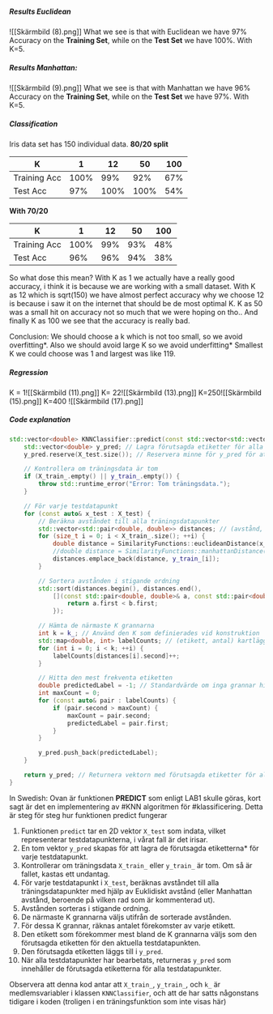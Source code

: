 ##### Results Euclidean
![[Skärmbild (8).png]]
What we see is that with Euclidean we have 97% Accuracy on the **Training Set**, while on the **Test Set** we have 100%. With K=5.
##### Results Manhattan:
![[Skärmbild (9).png]] 
What we see is that with Manhattan we have 96% Accuracy on the **Training Set**, while on the **Test Set** we have 97%. With K=5.



##### Classification
Iris data set has 150 individual data. 
**80/20 split**

| K          | 1   | 12 | 50  | 100 |
| ------------ | --- | --------- | --- | --- |
| Training Acc |   100%  |    99%       |  92%   |  67%   |
| Test Acc             |  97%   |     100%      |   100%  |  54%   |

**With 70/20** 

| K          | 1   | 12 | 50  | 100 |
| ------------ | --- | --------- | --- | --- |
| Training Acc |    100% |       99%    |    93% |   48%  |
| Test Acc             | 96%    |     96%      |   94% | 38%     |

So what dose this mean? With K as 1 we actually have a really good accuracy, i think it is because we are working with a small dataset. 
With K as 12 which is sqrt(150) we have almost perfect accuracy why we choose 12 is because i saw it on the internet that should be de most optimal K. 
K as 50 was a small hit on accuracy not so much that we were hoping on tho..
And finally K as 100 we see that the accuracy is really bad. 

Conclusion: We should choose a k which is not too small, so we avoid overfitting*. Also we should avoid large K so we avoid underfitting* 
Smallest K we could choose was 1 and largest was like 119.


##### Regression

K = 1![[Skärmbild (11).png]]
K= 22![[Skärmbild (13).png]]
K=250![[Skärmbild (15).png]]
K=400
![[Skärmbild (17).png]]

##### Code explanation
```cpp
std::vector<double> KNNClassifier::predict(const std::vector<std::vector<double>>& X_test) const {
    std::vector<double> y_pred; // Lagra förutsagda etiketter för alla testdatapunkter
    y_pred.reserve(X_test.size()); // Reservera minne för y_pred för att undvika frekvent omallokering

    // Kontrollera om träningsdata är tom
    if (X_train_.empty() || y_train_.empty()) {
        throw std::runtime_error("Error: Tom träningsdata.");
    }

    // För varje testdatapunkt
    for (const auto& x_test : X_test) {
        // Beräkna avståndet till alla träningsdatapunkter
        std::vector<std::pair<double, double>> distances; // (avstånd, etikett) par
        for (size_t i = 0; i < X_train_.size(); ++i) {
            double distance = SimilarityFunctions::euclideanDistance(x_test, X_train_[i]);
            //double distance = SimilarityFunctions::manhattanDistance(x_test, X_train_[i]);
            distances.emplace_back(distance, y_train_[i]);
        }

        // Sortera avstånden i stigande ordning
        std::sort(distances.begin(), distances.end(),
            [](const std::pair<double, double>& a, const std::pair<double, double>& b) {
                return a.first < b.first;
            });

        // Hämta de närmaste K grannarna
        int k = k_; // Använd den K som definierades vid konstruktion
        std::map<double, int> labelCounts; // (etikett, antal) kartläggning
        for (int i = 0; i < k; ++i) {
            labelCounts[distances[i].second]++;
        }

        // Hitta den mest frekventa etiketten
        double predictedLabel = -1; // Standardvärde om inga grannar hittades
        int maxCount = 0;
        for (const auto& pair : labelCounts) {
            if (pair.second > maxCount) {
                maxCount = pair.second;
                predictedLabel = pair.first;
            }
        }

        y_pred.push_back(predictedLabel);
    }

    return y_pred; // Returnera vektorn med förutsagda etiketter för alla testdatapunkter
}
```

In Swedish: Ovan är funktionen **PREDICT** som enligt LAB1 skulle göras, kort sagt är det en implementering av #KNN algoritmen för #klassificering.
Detta är steg för steg hur funktionen predict fungerar

1. Funktionen `predict` tar en 2D vektor `X_test` som indata, vilket representerar testdatapunkterna, i vårat fall är det irisar.
2. En tom vektor `y_pred` skapas för att lagra de förutsagda etiketterna* för varje testdatapunkt.
3. Kontrollerar om träningsdata `X_train_` eller `y_train_` är tom. Om så är fallet, kastas ett undantag.
4. För varje testdatapunkt i `X_test`, beräknas avståndet till alla träningsdatapunkter med hjälp av Euklidiskt avstånd (eller Manhattan avstånd, beroende på vilken rad som är kommenterad ut).
5. Avstånden sorteras i stigande ordning.
6. De närmaste K grannarna väljs utifrån de sorterade avstånden.
7. För dessa K grannar, räknas antalet förekomster av varje etikett.
8. Den etikett som förekommer mest bland de K grannarna väljs som den förutsagda etiketten för den aktuella testdatapunkten.
9. Den förutsagda etiketten läggs till i `y_pred`.
10. När alla testdatapunkter har bearbetats, returneras `y_pred` som innehåller de förutsagda etiketterna för alla testdatapunkter.

Observera att denna kod antar att `X_train_`, `y_train_`, och `k_` är medlemsvariabler i klassen `KNNClassifier`, och att de har satts någonstans tidigare i koden (troligen i en träningsfunktion som inte visas här)

